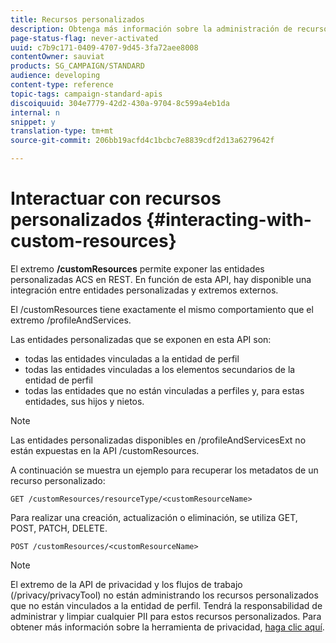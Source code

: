 ```yaml
---
title: Recursos personalizados
description: Obtenga más información sobre la administración de recursos personalizados con API/
page-status-flag: never-activated
uuid: c7b9c171-0409-4707-9d45-3fa72aee8008
contentOwner: sauviat
products: SG_CAMPAIGN/STANDARD
audience: developing
content-type: reference
topic-tags: campaign-standard-apis
discoiquuid: 304e7779-42d2-430a-9704-8c599a4eb1da
internal: n
snippet: y
translation-type: tm+mt
source-git-commit: 206bb19acfd4c1bcbc7e8839cdf2d13a6279642f

---
```



# Interactuar con recursos personalizados {#interacting-with-custom-resources}


El extremo **/customResources** permite exponer las entidades personalizadas ACS en REST. En función de esta API, hay disponible una integración entre entidades personalizadas y extremos externos.

El /customResources tiene exactamente el mismo comportamiento que el extremo /profileAndServices.

Las entidades personalizadas que se exponen en esta API son:

* todas las entidades vinculadas a la entidad de perfil
* todas las entidades vinculadas a los elementos secundarios de la entidad de perfil
* todas las entidades que no están vinculadas a perfiles y, para estas entidades, sus hijos y nietos.

>[!NOTE]
>Las entidades personalizadas disponibles en /profileAndServicesExt no están expuestas en la API /customResources.

A continuación se muestra un ejemplo para recuperar los metadatos de un recurso personalizado:

```
GET /customResources/resourceType/<customResourceName>
```

Para realizar una creación, actualización o eliminación, se utiliza GET, POST, PATCH, DELETE.

```
POST /customResources/<customResourceName>
```

>[!NOTE]
>El extremo de la API de privacidad y los flujos de trabajo (/privacy/privacyTool) no están administrando los recursos personalizados que no están vinculados a la entidad de perfil.
>Tendrá la responsabilidad de administrar y limpiar cualquier PII para estos recursos personalizados. Para obtener más información sobre la herramienta de privacidad, [haga clic aquí](../../api/using/privacy-management.md).

